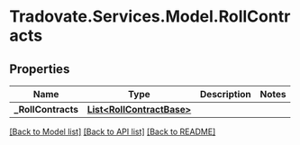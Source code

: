 # Tradovate.Services.Model.RollContracts
## Properties

Name | Type | Description | Notes
------------ | ------------- | ------------- | -------------
**_RollContracts** | [**List&lt;RollContractBase&gt;**](RollContractBase.md) |  | 

[[Back to Model list]](../README.md#documentation-for-models) [[Back to API list]](../README.md#documentation-for-api-endpoints) [[Back to README]](../README.md)

